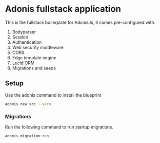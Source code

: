 # Adonis fullstack application

This is the fullstack boilerplate for AdonisJs, it comes pre-configured with.

1. Bodyparser
2. Session
3. Authentication
4. Web security middleware
5. CORS
6. Edge template engine
7. Lucid ORM
8. Migrations and seeds

## Setup

Use the adonis command to install the blueprint

```bash
adonis new src --yarn
```

### Migrations

Run the following command to run startup migrations.

```js
adonis migration:run
```
